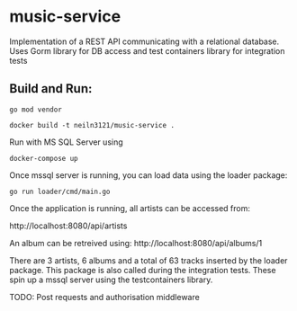 # music-service
Implementation of a REST API communicating with a relational database. Uses Gorm library for DB access and test containers library for integration tests

## Build and Run:
`go mod vendor`

`docker build -t neiln3121/music-service .`

Run with MS SQL Server using

`docker-compose up`

Once mssql server is running, you can load data using the loader package:

`go run loader/cmd/main.go`

Once the application is running, all artists can be accessed from:

http://localhost:8080/api/artists

An album can be retreived using:
http://localhost:8080/api/albums/1

There are 3 artists, 6 albums and a total of 63 tracks inserted by the loader package. This package is also called during the integration tests. These spin up a mssql server using the testcontainers library.

TODO: Post requests and authorisation middleware